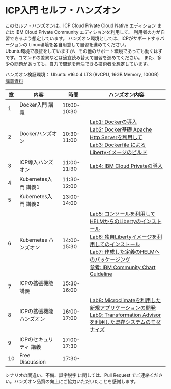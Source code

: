 # ICP入門 セルフ・ハンズオン 

このセルフ・ハンズオンは、ICP Cloud Private Cloud Native エディション または IBM Cloud Private Community エディションを利用して、
利用者の方が自習できるよう想定しています。
ハンズオン環境としては、ICPがサポートするバージョンの Linux環境を各自用意して自習を進めてください。<br>
Ubuntu環境で検証をしていますが、その他のサポート環境であっても動くはずです。コマンドの差異などは適宜読み替えて自習を進めてください。
また、多少の問題があっても、自力で問題を解決できる技術者を想定しています。

ハンズオン検証環境： Ubuntu v16.0.4 LTS (8vCPU, 16GB Memory, 100GB)<br>
[講義資料](https://ibm.box.com/s/7kako74rhk7q54614t6nxdtrtuuuj29j)

|章|内容|時間|ハンズオン内容|
|--|---|---|---------------------------|
|1|Docker入門 講義|10:00-10:30| |
|2|Dockerハンズオン|10:30-11:00|[Lab1: Dockerの導入](https://github.com/ICpTrial/ICPSelfLab/blob/master/Lab1_DockerInstall.md)<br>[Lab2: Docker基礎 Apache Http Serverを利用して](https://github.com/ICpTrial/ICPSelfLab/blob/master/Lab2_DockerBasic.md)<br>[Lab3: Dockerfile による Libertyイメージのビルド](https://github.com/ICpTrial/ICPSelfLab/blob/master/Lab3_CreateDockerfile.md)|
|3|ICP導入ハンズオン|11:00-11:30|[Lab4: IBM Cloud Privateの導入](https://github.com/ICpTrial/ICPSelfLab/blob/master/Lab4_ICPInstall.md)|
|4|Kubernetes入門 講義1|11:30-12:00| |
|5|Kubernetes入門 講義2|13:00-14:00| |
|6|Kubernetes ハンズオン|14:00-15:30|[Lab5: コンソールを利用してHELMからのLibertyのインストール](https://github.com/ICpTrial/ICPSelfLab/blob/master/Lab5_ICPconsole.md)<br>[Lab6: 独自Libertyイメージを利用してのインストール](https://github.com/ICpTrial/ICPSelfLab/blob/master/Lab6_kubeDeployOnICP.md)<br>[Lab7: 作成した定義のHELMへのパッケージング](https://github.com/ICpTrial/ICPSelfLab/blob/master/Lab7_Helm.md)<br>[参考: IBM Community Chart Guideline](https://github.com/ICpTrial/ICPSelfLab/blob/master/IBMCommunityChartGuideline.md)|
|7|ICPの拡張機能 講義|15:30-16:00| |
|8|ICPの拡張機能 ハンズオン|16:00-17:00|[Lab8: Microclimateを利用した新規アプリケーションの開発](https://github.com/ICpTrial/ICPSelfLab/blob/master/Lab8_Microclimate.md)<br>[Lab9: Transformation Advisorを利用した既存システムのモダナイズ](https://github.com/ICpTrial/ICPSelfLab/blob/master/Lab9_TransformationAdvisor.md)|
|9|ICPのセキュリティ 講義|17:00-17:30| |
|10|Free Discussion |17:30- | |

シナリオの間違い、不備、誤字脱字 に関しては、Pull Request でご連絡ください。ハンズオン品質の向上にご協力いただいたことを感謝します。
